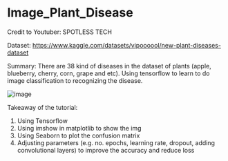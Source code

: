 # Image_Plant_Disease

Credit to Youtuber: SPOTLESS TECH

Dataset: https://www.kaggle.com/datasets/vipoooool/new-plant-diseases-dataset

Summary: There are 38 kind of diseases in the dataset of plants (apple, blueberry, cherry, corn, grape and etc). Using tensorflow to learn to do image classification to recognizing the disease.

![image](https://github.com/user-attachments/assets/d341fac9-4ad4-4f7e-9fcc-2e784d2247be)

Takeaway of the tutorial:

1) Using Tensorflow
2) Using imshow in matplotlib to show the img
3) Using Seaborn to plot the confusion matrix
4) Adjusting parameters (e.g. no. epochs, learning rate, dropout, adding convolutional layers) to improve the accuracy and reduce loss
